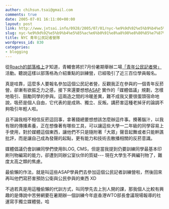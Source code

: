 ```yaml
---
author: chihsun.tsai@gmail.com
comments: true
date: 2005-07-01 16:11:00+00:00
layout: post
link: http://www.jxtsai.info/0928/2005/07/01/nyc-%e9%9d%92%e5%b9%b4%e5%85%ac%e6%b0%91%e8%a8%98%e8%80%85%e7%87%9f%e9%9a%8a/
slug: nyc-%e9%9d%92%e5%b9%b4%e5%85%ac%e6%b0%91%e8%a8%98%e8%80%85%e7%87%9f%e9%9a%8a
title: NYC 青年公民記者營隊
wordpress_id: 830
categories:
- blogging
---
```


從[Roach的部落格上](http://www.jxtsai.info/blog/)才知道，青輔會將於7月份暑期舉辦二場[「青年公民記者營」](http://www.jxtsai.info/blog/)活動。聽說這樣以部落格為介紹重點的訓練營，已經吸引了近三百位學員報名。  
  
真是哇靠，這麼多人要報名參加這個公民記者營，反觀我正在參與的一個青年反菸營，卻漸有欲振乏力之感，接下來還要想想[ASAP](http://www.jxtsai.info/blog/) 實作的「媒體倡議」規劃，怎樣地吸引、鼓勵同學的參與。這兩造之間的冷暖差異，難不成我又要很蛋頭宿命地說，吸菸是個人自由，它代表的是成熟、獨立、反叛。講菸害這種老掉牙的論調不夠吸引年輕人啦。  
  
且不論我相不相信反菸這回事，拿著錢總要想想該怎麼辦這件事。攪著腦汁，以我有限的傳播素養，正在想像著有哪些工具，可以讓這些大學一二年級的同學容易上手使用，對於媒體這個東西，讓他們不只是隨附著「大眾」聲音起舞或者只能幹譙批評，而是讓自己成為發聲的起點，更有能力和技術去散播相關的反菸意識。  
  
媒體倡議仍會訓練同學們使用BLOG,  CMS，但是當我提到仍要訓練同學最基本印刷刊物編寫的能力，卻遭到同辦公室伙伴的質疑---  現在大學生不興編刊物了，難度太高之類的焦慮。  
  
最偷懶的作法，就是叫這些ASAP學員們去參加這個公民記者訓練營啦，然後回來再叫他們寫菸害預防公衛與公民參與的東西  XD  
  
不過若真是用這種偷懶的代訓方式，叫同學先去上別人開的課，那我個人比較有興趣的是傳說中苦勞網要在暑期辦一個訓練今年底香港WTO部長會議現場報導的社運寫手獨立媒體營。哈

